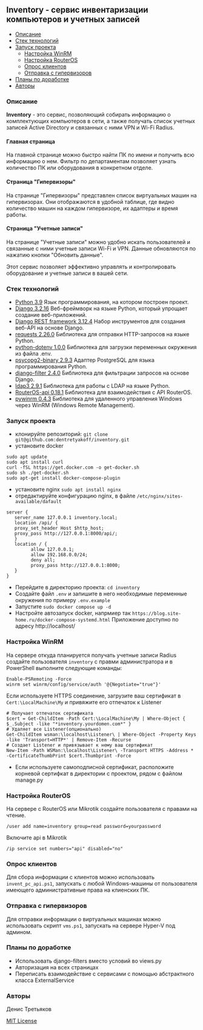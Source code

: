 ## Inventory - сервис инвентаризации компьютеров и учетных записей

- [Описание](#desc)
- [Стек технологий](#stack)
- [Запуск проекта](#start)
  - [Настройка WinRM](#winrm)
  - [Настройка RouterOS](#router-os)
  - [Опрос клиентов](#win-computers)
  - [Отправка с гипервизоров](#vms)
- [Планы по доработке](#development-plans)
- [Авторы](#team)


### Описание <a id="desc"></a>

**Inventory** - это сервис, позволяющий собирать информацию о комплектующих компьютеров в сети, а также получать список учетных записей Active Directory и связанных с ними VPN и Wi-Fi Radius.

#### Главная страница
На главной странице можно быстро найти ПК по имени и получить всю информацию о нем. Фильтр по департаментам позволяет узнать количество ПК или оборудования в конкретном отделе.

#### Страница "Гипервизоры"
На странице "Гипервизоры" представлен список виртуальных машин на гипервизорах. Они отображаются в удобной таблице, где видно количество машин на каждом гипервизоре, их адаптеры и время работы.

#### Страница "Учетные записи"
На странице "Учетные записи" можно удобно искать пользователей и связанные с ними учетные записи Wi-Fi и VPN. Данные обновляются по нажатию кнопки "Обновить данные".

Этот сервис позволяет эффективно управлять и контролировать оборудование и учетные записи в вашей сети.

### Стек технологий <a id="stack"></a>
 - [Python 3.9](https://github.com/python/cpython/tree/3.9) Язык программирования, на котором построен проект.
 - [Django 3.2.16](https://www.djangoproject.com/) Веб-фреймворк на языке Python, который упрощает создание веб-приложений.
 - [Django REST framework 3.12.4](https://www.django-rest-framework.org/) Набор инструментов для создания веб-API на основе Django.
 - [requests 2.26.0](https://pypi.org/project/requests/) Библиотека для отправки HTTP-запросов на языке Python.
 - [python-dotenv 1.0.0](https://pypi.org/project/python-dotenv/) Библиотека для загрузки переменных окружения из файла .env.
 - [psycopg2-binary 2.9.3](https://www.psycopg.org/) Адаптер PostgreSQL для языка программирования Python.
 - [django-filter 2.4.0](https://django-filter.readthedocs.io/en/stable/) Библиотека для фильтрации запросов на основе Django.
 - [ldap3 2.9.1](https://ldap3.readthedocs.io/) Библиотека для работы с LDAP на языке Python.
 - [RouterOS-api 0.18.1](https://github.com/socialwifi/RouterOS-api) Библиотека для взаимодействия с API RouterOS.
 - [pywinrm 0.4.3](https://github.com/diyan/pywinrm) Библиотека для удаленного управления Windows через WinRM (Windows Remote Management).

### Запуск проекта <a id="start"></a>
- клонируйте репозиторий: `git clone git@github.com:dentretyakoff/inventory.git`
- установите docker
```
sudo apt update
sudo apt install curl
curl -fSL https://get.docker.com -o get-docker.sh
sudo sh ./get-docker.sh
sudo apt-get install docker-compose-plugin
```
- установите nginx `sudo apt install nginx`
- отредактируйте конфигурацию nginx, в файле `/etc/nginx/sites-available/dafault`
```
server {
   server_name 127.0.0.1 inventory.local;
   location /api/ {
   proxy_set_header Host $http_host;
   proxy_pass http://127.0.0.1:8000/api/;
   }
   location / {
         allow 127.0.0.1;
         allow 192.168.0.0/24;
         deny all;
         proxy_pass http://127.0.0.1:8000;
   }
}

```
- Перейдите в директорию проекта: `cd inventory`
- Создайте файл `.env` и запишите в него необходимые переменные окружения по примеру `.env.example`
- Запустите `sudo docker compose up -d`
- Настройте автозапуск docker, напрмиер так `https://blog.site-home.ru/docker-compose-systemd.html`
Приложение доступно по адресу http://localhost/

### Настройка WinRM <a id="winrm"></a>
На сервере откуда планируется получать учетные записи Radius создайте пользователя `inventory` с правми администратора и в PowerShell выполните следующие команды:
```
Enable-PSRemoting -Force
winrm set winrm/config/service/auth '@{Negotiate="true"}'
```
Если используете HTTPS соединение, загрузите ваш сертификат в `Cert:\LocalMachine\My` и привяжите его отпечаток к Listener
```
# Получает отпечаток сертификата
$cert = Get-ChildItem -Path Cert:\LocalMachine\My | Where-Object { $_.Subject -like "*inventory.yourdomen.com*" }
# Удаляет все Listener(опционально)
Get-ChildItem wsman:\localhost\Listener\ | Where-Object -Property Keys -like 'Transport=HTTP*' | Remove-Item -Recurse
# Создает Listener и привязывает к нему ваш сертификат
New-Item -Path WSMan:\localhost\Listener\ -Transport HTTPS -Address * -CertificateThumbPrint $cert.Thumbprint -Force
```
* Если используете самоподписной сертификат, расположите корневой сертифкат в директории с проектом, рядом с файлом manage.py


### Настройка RouterOS <a id="router-os"></a>
На сервере с RouterOS или Mikrotik создайте пользователя с правами на чтение.
```
/user add name=inventory group=read password=yourpassword
```
Включите api в Mikrotik
```
/ip service set numbers="api" disabled="no"
```

### Опрос клиентов <a id="win-computers"></a>
Для сбора информации с клиентов можно использовать `invent_pc_api.ps1`, запускать с любой Windows-машины от пользователя имеющего административные права на клиенских ПК.

### Отправка с гипервизоров <a id="vms"></a>
Для отправки информации о виртуальных машинах можно использовать скрипт `vms.ps1`, запускать на сервере Hyper-V под админом.

### Планы по доработке <a id="development-plans"></a>
- Использовать django-filters вместо условий во views.py
- Авторизация на всех страницах
- Переписать взаимодействие с сервисами с помощью абстрактного класса ExternalService

### Авторы <a id="team"></a>
Денис Третьяков

[MIT License](https://opensource.org/licenses/MIT)
